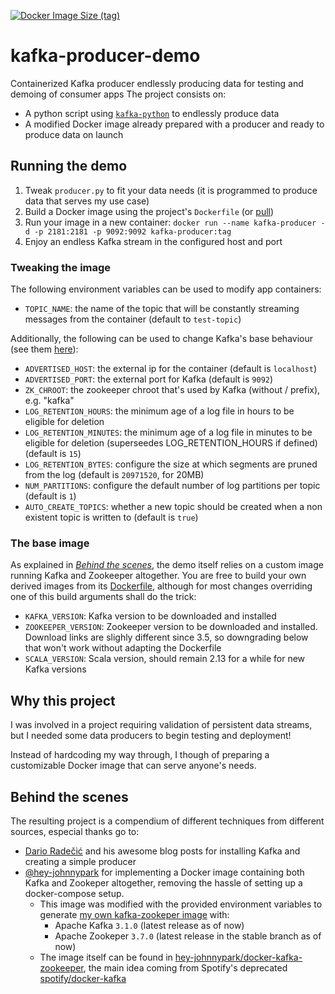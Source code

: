 [![Docker Image Size (tag)](https://img.shields.io/docker/image-size/ulitol97/kafka-zookeeper/dev?label=kafka%2Bzookeeper)](https://hub.docker.com/r/ulitol97/kafka-zookeeper)

# kafka-producer-demo
Containerized Kafka producer endlessly producing data for testing and demoing of consumer apps
The project consists on:
- A python script using [`kafka-python`](https://pypi.org/project/kafka-python/) to endlessly produce data
- A modified Docker image already prepared with a producer and ready to produce data on launch

## Running the demo

1. Tweak `producer.py` to fit your data needs (it is programmed to produce data that serves my use case)
2. Build a Docker image using the project's `Dockerfile` (or [pull](https://hub.docker.com/r/ulitol97/kafka-producer))
3. Run your image in a new container: `docker run --name kafka-producer -d -p 2181:2181 -p 9092:9092 kafka-producer:tag`
4. Enjoy an endless Kafka stream in the configured host and port

### Tweaking the image
The following environment variables can be used to modify app containers:
- `TOPIC_NAME`: the name of the topic that will be constantly streaming messages from the container (default to `test-topic`)

Additionally, the following can be used to change Kafka's base behaviour (see them [here](https://github.com/ulitol97/kafka-producer-demo/blob/ec91b3a889d3ed2decf0e5fcabf6df21df56f31f/kafka-zookeeper/assets/scripts/start-kafka.sh#L3)):
- `ADVERTISED_HOST`: the external ip for the container (default is `localhost`)
- `ADVERTISED_PORT`: the external port for Kafka (default is `9092`)
- `ZK_CHROOT`: the zookeeper chroot that's used by Kafka (without / prefix), e.g. "kafka"
- `LOG_RETENTION_HOURS`: the minimum age of a log file in hours to be eligible for deletion
- `LOG_RETENTION_MINUTES`: the minimum age of a log file in minutes to be eligible for deletion (superseedes LOG_RETENTION_HOURS if defined) (default is `15`)
- `LOG_RETENTION_BYTES`: configure the size at which segments are pruned from the log (default is `20971520`, for 20MB)
- `NUM_PARTITIONS`: configure the default number of log partitions per topic (default is `1`)
- `AUTO_CREATE_TOPICS`: whether a new topic should be created when a non existent topic is written to (default is `true`)



### The base image
As explained in [_Behind the scenes_](#behind-the-scenes), the demo itself relies on a custom image running Kafka and Zookeeper altogether. You are free to build your own derived images from its [Dockerfile](https://github.com/ulitol97/kafka-producer-demo/blob/main/kafka-zookeeper/Dockerfile), although for most changes overriding one of this build arguments shall do the trick:
- `KAFKA_VERSION`: Kafka version to be downloaded and installed
- `ZOOKEEPER_VERSION`: Zookeeper version to be downloaded and installed. Download links are slighly different since 3.5, so downgrading below that won't work without adapting the Dockerfile
- `SCALA_VERSION`: Scala version, should remain 2.13 for a while for new Kafka versions

## Why this project
I was involved in a project requiring validation of persistent data streams, but I needed some data producers to begin testing and deployment!

Instead of hardcoding my way through, I though of preparing a customizable Docker image that can serve anyone's needs.

## Behind the scenes
The resulting project is a compendium of different techniques from different sources,
especial thanks go to:
- [Dario Radečić](https://betterdatascience.com/author/dario/) and his awesome blog posts for installing Kafka and creating a simple producer
- [@hey-johnnypark](https://github.com/hey-johnnypark) for implementing a Docker image containing both Kafka and Zookeper altogether, removing the hassle of setting up a docker-compose setup.
  * This image was modified with the provided environment variables to generate [my own kafka-zookeper image](https://hub.docker.com/r/ulitol97/kafka-zookeeper) with:
    - Apache Kafka `3.1.0` (latest release as of now)
    - Apache Zookeper `3.7.0` (latest release in the stable branch as of now)
  * The image itself can be found in [hey-johnnypark/docker-kafka-zookeeper](https://github.com/hey-johnnypark/docker-kafka-zookeeper), the main idea coming from Spotify's deprecated [spotify/docker-kafka](https://github.com/spotify/docker-kafka)
